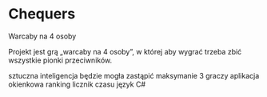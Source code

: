 # Chequers

Warcaby na 4 osoby

Projekt jest grą „warcaby na 4 osoby”, w której aby wygrać trzeba zbić wszystkie pionki przeciwników.

sztuczna inteligencja będzie mogła zastąpić maksymanie 3 graczy
aplikacja okienkowa
ranking
licznik czasu
język C#
